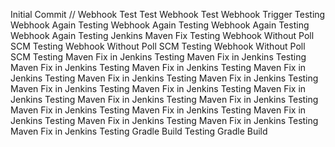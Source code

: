 Initial Commit
// Webhook Test
Test Webhook
Test Webhook Trigger
Testing Webhook Again
Testing Webhook Again
Testing Webhook Again
Testing Webhook Again
Testing Jenkins Maven Fix
Testing Webhook Without Poll SCM
Testing Webhook Without Poll SCM
Testing Webhook Without Poll SCM
Testing Maven Fix in Jenkins
Testing Maven Fix in Jenkins
Testing Maven Fix in Jenkins
Testing Maven Fix in Jenkins
Testing Maven Fix in Jenkins
Testing Maven Fix in Jenkins
Testing Maven Fix in Jenkins
Testing Maven Fix in Jenkins
Testing Maven Fix in Jenkins
Testing Maven Fix in Jenkins
Testing Maven Fix in Jenkins
Testing Maven Fix in Jenkins
Testing Maven Fix in Jenkins
Testing Maven Fix in Jenkins
Testing Maven Fix in Jenkins
Testing Maven Fix in Jenkins
Testing Maven Fix in Jenkins
Testing Maven Fix in Jenkins
Testing Gradle Build
Testing Gradle Build
